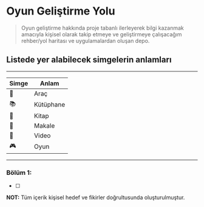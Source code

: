 # Oyun Geliştirme Yolu
> Oyun geliştirme hakkında proje tabanlı ilerleyerek bilgi kazanmak amacıyla kişisel olarak takip etmeye ve geliştirmeye çalışacağım rehber/yol haritası ve uygulamalardan oluşan depo.
  

## Listede yer alabilecek simgelerin anlamları
----
| Simge          | Anlam      |
|----------------|------------|
| :hammer:       | Araç       |
| :books:        | Kütüphane  |
| :book:         | Kitap      |
| :memo:         | Makale     |
| :movie_camera: | Video      |
| :video_game:   | Oyun       |
  

---
  

### Bölüm 1:
- [ ]


**NOT:** Tüm içerik kişisel hedef ve fikirler doğrultusunda oluşturulmuştur.